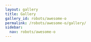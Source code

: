 ```yaml
---
layout: gallery
title: Gallery
gallery_id: robots/awesome-o
permalink: /robots/awesome-o/gallery/
sidebar:
  nav: robots/awesome-o
---
```

